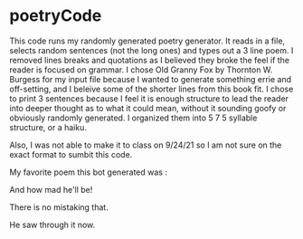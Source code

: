 # poetryCode
This code runs my randomly generated poetry generator. It reads in a file, selects random sentences (not the long ones) and types out a 3 line poem. I removed lines breaks and quotations as I believed they broke the feel if the reader is focused on grammar.  I chose Old Granny Fox by Thornton W. Burgess for my input file because I wanted to generate something errie and off-setting, and I beleive some of the shorter lines from this book fit. I chose to print 3 sentences because I feel it is enough structure to lead the reader into deeper thought as to what it could mean, without it sounding goofy or obviously randomly generated. I organized them into 5 7 5 syllable structure, or a haiku. 

Also, I was not able to make it to class on 9/24/21 so I am not sure on the exact format to sumbit this code. 

My favorite poem this bot generated was :


And how mad he'll be!

There is no mistaking that.

He saw through it now.
